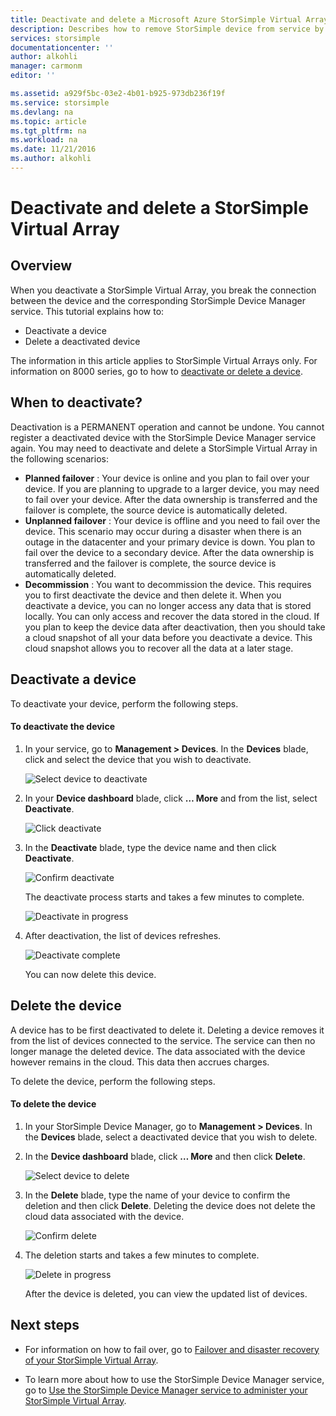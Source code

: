 ```yaml
---
title: Deactivate and delete a Microsoft Azure StorSimple Virtual Array | Microsoft Docs
description: Describes how to remove StorSimple device from service by  first deactivating it and then deleting it.
services: storsimple
documentationcenter: ''
author: alkohli
manager: carmonm
editor: ''

ms.assetid: a929f5bc-03e2-4b01-b925-973db236f19f
ms.service: storsimple
ms.devlang: na
ms.topic: article
ms.tgt_pltfrm: na
ms.workload: na
ms.date: 11/21/2016
ms.author: alkohli
---
```

# Deactivate and delete a StorSimple Virtual Array

## Overview

When you deactivate a StorSimple Virtual Array, you break the connection between the device and the corresponding StorSimple Device Manager service. This tutorial explains how to:

* Deactivate a device 
* Delete a deactivated device

The information in this article applies to StorSimple Virtual Arrays only. For information on 8000 series, go to how to [deactivate or delete a device](storsimple-deactivate-and-delete-device.md).

## When to deactivate?

Deactivation is a PERMANENT operation and cannot be undone. You cannot register a deactivated device with the StorSimple Device Manager service again. You may need to deactivate and delete a StorSimple Virtual Array in the following scenarios:

* **Planned failover** : Your device is online and you plan to fail over your device. If you are planning to upgrade to a larger device, you may need to fail over your device. After the data ownership is transferred and the failover is complete, the source device is automatically deleted.
* **Unplanned failover** : Your device is offline and you need to fail over the device. This scenario may occur during a disaster when there is an outage in the datacenter and your primary device is down. You plan to fail over the device to a secondary device. After the data ownership is transferred and the failover is complete, the source device is automatically deleted.
* **Decommission** : You want to decommission the device. This requires you to first deactivate the device and then delete it. When you deactivate a device, you can no longer access any data that is stored locally. You can only access and recover the data stored in the cloud. If you plan to keep the device data after deactivation, then you should take a cloud snapshot of all your data before you deactivate a device. This cloud snapshot allows you to recover all the data at a later stage.

## Deactivate a device

To deactivate your device, perform the following steps.

#### To deactivate the device

1. In your service, go to **Management > Devices**. In the **Devices** blade, click and select the device that you wish to deactivate.
   
    ![Select device to deactivate](./media/storsimple-virtual-array-deactivate-and-delete-device/deactivate-delete7.png)
2. In your **Device dashboard** blade, click **… More** and from the list, select **Deactivate**.
   
    ![Click deactivate](./media/storsimple-virtual-array-deactivate-and-delete-device/deactivate-delete8.png)
3. In the **Deactivate** blade, type the device name and then click **Deactivate**. 
   
    ![Confirm deactivate](./media/storsimple-virtual-array-deactivate-and-delete-device/deactivate-delete1.png)
   
    The deactivate process starts and takes a few minutes to complete.
   
    ![Deactivate in progress](./media/storsimple-virtual-array-deactivate-and-delete-device/deactivate-delete2.png)
4. After deactivation, the list of devices refreshes.
   
    ![Deactivate complete](./media/storsimple-virtual-array-deactivate-and-delete-device/deactivate-delete3.png)
   
    You can now delete this device.

## Delete the device

A device has to be first deactivated to delete it. Deleting a device removes it from the list of devices connected to the service. The service can then no longer manage the deleted device. The data associated with the device however remains in the cloud. This data then accrues charges.

To delete the device, perform the following steps.

#### To delete the device

1. In your StorSimple Device Manager, go to **Management > Devices**. In the **Devices** blade, select a deactivated device that you wish to delete.
2. In the **Device dashboard** blade, click **… More** and then click **Delete**.
   
   ![Select device to delete](./media/storsimple-virtual-array-deactivate-and-delete-device/deactivate-delete4.png)
3. In the **Delete** blade, type the name of your device to confirm the deletion and then click **Delete**. Deleting the device does not delete the cloud data associated with the device. 
   
   ![Confirm delete](./media/storsimple-virtual-array-deactivate-and-delete-device/deactivate-delete5.png) 
4. The deletion starts and takes a few minutes to complete.
   
   ![Delete in progress](./media/storsimple-virtual-array-deactivate-and-delete-device/deactivate-delete6.png)
   
    After the device is deleted, you can view the updated list of devices.

## Next steps

* For information on how to fail over, go to [Failover and disaster recovery of your StorSimple Virtual Array](storsimple-virtual-array-failover-dr.md).

* To learn more about how to use the StorSimple Device Manager service, go to [Use the StorSimple Device Manager service to administer your StorSimple Virtual Array](storsimple-virtual-array-manager-service-administration.md). 

